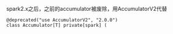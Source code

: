 spark2.x之后，之前的accumulator被废除，用AccumulatorV2代替

```
@deprecated("use AccumulatorV2", "2.0.0")
class Accumulator[T] private[spark] (
```

